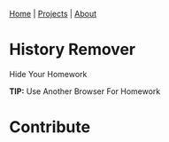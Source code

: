 [Home](/) | [Projects](/projects) | [About](/about)


# History Remover
Hide Your Homework

**TIP:** Use Another Browser For Homework

# Contribute
